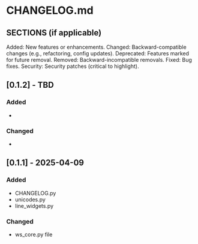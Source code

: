 # CHANGELOG.md

## SECTIONS (if applicable)
Added: New features or enhancements.
Changed: Backward-compatible changes (e.g., refactoring, config updates).
Deprecated: Features marked for future removal.
Removed: Backward-incompatible removals.
Fixed: Bug fixes.
Security: Security patches (critical to highlight). 

## [0.1.2] - TBD
### Added
-

### Changed
- 

## [0.1.1] - 2025-04-09
### Added
- CHANGELOG.py
- unicodes.py
- line_widgets.py

### Changed
- ws_core.py file
